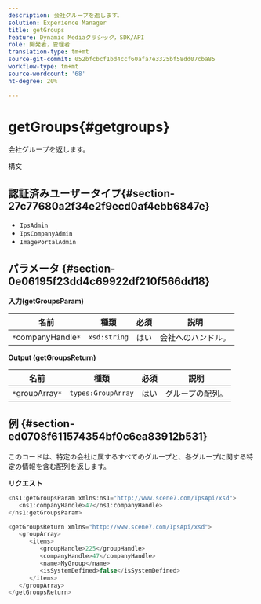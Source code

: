 ```yaml
---
description: 会社グループを返します。
solution: Experience Manager
title: getGroups
feature: Dynamic Mediaクラシック，SDK/API
role: 開発者，管理者
translation-type: tm+mt
source-git-commit: 052bfcbcf1bd4ccf60afa7e3325bf58dd07cba85
workflow-type: tm+mt
source-wordcount: '68'
ht-degree: 20%

---
```



# getGroups{#getgroups}

会社グループを返します。

構文

## 認証済みユーザータイプ{#section-27c77680a2f34e2f9ecd0af4ebb6847e}

* `IpsAdmin`
* `IpsCompanyAdmin`
* `ImagePortalAdmin`

## パラメータ {#section-0e06195f23dd4c69922df210f566dd18}

**入力(getGroupsParam)**

| 名前 | 種類 | 必須 | 説明 |
|---|---|---|---|
| `*`companyHandle`*` | `xsd:string` | はい | 会社へのハンドル。 |

**Output (getGroupsReturn)**

| 名前 | 種類 | 必須 | 説明 |
|---|---|---|---|
| `*`groupArray`*` | `types:GroupArray` | はい | グループの配列。 |

## 例 {#section-ed0708f611574354bf0c6ea83912b531}

このコードは、特定の会社に属するすべてのグループと、各グループに関する特定の情報を含む配列を返します。

**リクエスト**

```java
<ns1:getGroupsParam xmlns:ns1="http://www.scene7.com/IpsApi/xsd">
   <ns1:companyHandle>47</ns1:companyHandle>
</ns1:getGroupsParam>
```

```java
<getGroupsReturn xmlns="http://www.scene7.com/IpsApi/xsd">
   <groupArray>
      <items>
         <groupHandle>225</groupHandle>
         <companyHandle>47</companyHandle>
         <name>MyGroup</name>
         <isSystemDefined>false</isSystemDefined>
      </items>
   </groupArray>
</getGroupsReturn>
```

